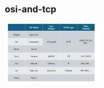 # osi-and-tcp

<img src="https://github.com/donghunmm/osi-and-tcp/blob/main/osi-and-tcp.jpg" width="300" height="200">
